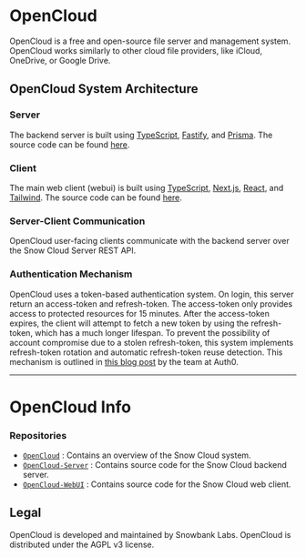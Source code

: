 # OpenCloud

OpenCloud is a free and open-source file server and management system. OpenCloud works similarly to other cloud file providers, like iCloud, OneDrive, or Google Drive.

## OpenCloud System Architecture

### Server

The backend server is built using [TypeScript](https://www.typescriptlang.org/docs/), [Fastify](https://www.fastify.io/docs/latest/), and [Prisma](https://www.prisma.io/docs). The source code can be found [here](https://github.com/SnowbankLabs/OpenCloud-Server).

### Client

The main web client (webui) is built using [TypeScript](https://www.typescriptlang.org/docs/), [Next.js](https://nextjs.org), [React](https://reactjs.org/), and [Tailwind](https://tailwindcss.com/). The source code can be found [here](https://github.com/SnowbankLabs/OpenCloud-WebUI).

### Server-Client Communication

OpenCloud user-facing clients communicate with the backend server over the Snow Cloud Server REST API.

### Authentication Mechanism

OpenCloud uses a token-based authentication system. On login, this server return an access-token and refresh-token. The access-token only provides access to protected resources for 15 minutes. After the access-token expires, the client will attempt to fetch a new token by using the refresh-token, which has a much longer lifespan. To prevent the possibility of account compromise due to a stolen refresh-token, this system implements refresh-token rotation and automatic refresh-token reuse detection. This mechanism is outlined in [this blog post](https://auth0.com/blog/refresh-tokens-what-are-they-and-when-to-use-them/) by the team at Auth0.

---

# OpenCloud Info

### Repositories

-   [`OpenCloud`](https://github.com/SnowbankLabs/OpenCloud) : Contains an overview of the Snow Cloud system.
-   [`OpenCloud-Server`](https://github.com/SnowbankLabs/OpenCloud-Server) : Contains source code for the Snow Cloud backend server.
-   [`OpenCloud-WebUI`](https://github.com/SnowbankLabs/OpenCloud-WebUI) : Contains source code for the Snow Cloud web client.

## Legal

OpenCloud is developed and maintained by Snowbank Labs. OpenCloud is distributed under the AGPL v3 license.

